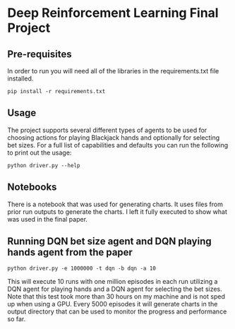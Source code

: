 # Deep Reinforcement Learning Final Project

## Pre-requisites
In order to run you will need all of the libraries in the requirements.txt file installed.
```
pip install -r requirements.txt
```

## Usage
The project supports several different types of agents to be used for choosing actions for playing Blackjack hands and optionally for selecting bet sizes. For a full list of capabilities and defaults you can run the following to print out the usage:

```
python driver.py --help
```

## Notebooks
There is a notebook that was used for generating charts. It uses files from prior run outputs to generate the charts. I left it fully executed to show what was used in the final paper.

## Running DQN bet size agent and DQN playing hands agent from the paper
```
python driver.py -e 1000000 -t dqn -b dqn -a 10
```
This will execute 10 runs with one million episodes in each run utilizing a DQN agent for playing hands and a DQN agent for selecting the bet sizes.
Note that this test took more than 30 hours on my machine and is not sped up when using a GPU. Every 5000 episodes it will generate charts in the output directory that can be used to monitor the progress and performance so far.
